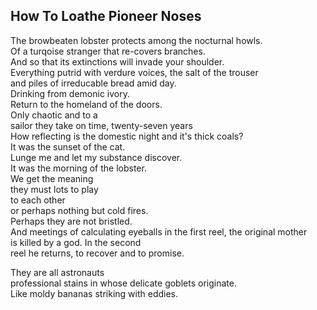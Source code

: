 How To Loathe Pioneer Noses
---------------------------
The browbeaten lobster protects among the nocturnal howls.  
Of a turqoise stranger that re-covers branches.  
And so that its extinctions will invade your shoulder.  
Everything putrid with verdure voices, the salt of the trouser  
and piles of irreducable bread amid day.  
Drinking from demonic ivory.  
Return to the homeland of the doors.  
Only chaotic and to a  
sailor they take on time, twenty-seven years  
How reflecting is the domestic night and it's thick coals?  
It was the sunset of the cat.  
Lunge me and let my substance discover.  
It was the morning of the lobster.  
We get the meaning  
they must lots to play  
to each other  
or perhaps nothing but cold fires.  
Perhaps they are not bristled.  
And meetings of calculating eyeballs in the first reel, the original mother  
is killed by a god. In the second  
reel he returns, to recover and to promise.  
  
They are all astronauts  
professional stains in whose delicate goblets originate.  
Like moldy bananas striking with eddies.  
